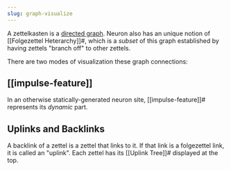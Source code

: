```yaml
---
slug: graph-visualize
---
```


A zettelkasten is a [directed graph](https://en.wikipedia.org/wiki/Directed_graph). Neuron also has an unique notion of [[Folgezettel Heterarchy]]#, which is a *subset* of this graph established by having zettels "branch off" to other zettels.

There are two modes of visualization these graph connections:

## [[impulse-feature]]

In an otherwise statically-generated neuron site, [[impulse-feature]]# represents its *dynamic* part.

## Uplinks and Backlinks

A backlink of a zettel is a zettel that links to it. If that link is a folgezettel link, it is called an "uplink". Each zettel has its [[Uplink Tree]]# displayed at the top.
